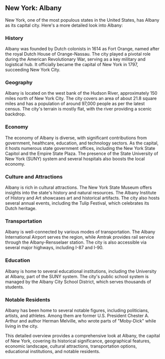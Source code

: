 ## New York: Albany

New York, one of the most populous states in the United States, has Albany as its capital city. Here's a more detailed look into Albany:

### History
Albany was founded by Dutch colonists in 1614 as Fort Orange, named after the royal Dutch House of Orange-Nassau. The city played a pivotal role during the American Revolutionary War, serving as a key military and logistical hub. It officially became the capital of New York in 1797, succeeding New York City.

### Geography
Albany is located on the west bank of the Hudson River, approximately 150 miles north of New York City. The city covers an area of about 21.8 square miles and has a population of around 97,000 people as per the latest census. The city's terrain is mostly flat, with the river providing a scenic backdrop.

### Economy
The economy of Albany is diverse, with significant contributions from government, healthcare, education, and technology sectors. As the capital, it hosts numerous state government offices, including the New York State Capitol and the Empire State Plaza. The presence of the State University of New York (SUNY) system and several hospitals also boosts the local economy.

### Culture and Attractions
Albany is rich in cultural attractions. The New York State Museum offers insights into the state's history and natural resources. The Albany Institute of History and Art showcases art and historical artifacts. The city also hosts several annual events, including the Tulip Festival, which celebrates its Dutch heritage.

### Transportation
Albany is well-connected by various modes of transportation. The Albany International Airport serves the region, while Amtrak provides rail service through the Albany-Rensselaer station. The city is also accessible via several major highways, including I-87 and I-90.

### Education
Albany is home to several educational institutions, including the University at Albany, part of the SUNY system. The city's public school system is managed by the Albany City School District, which serves thousands of students.

### Notable Residents
Albany has been home to several notable figures, including politicians, artists, and athletes. Among them are former U.S. President Chester A. Arthur and author Herman Melville, who wrote parts of "Moby-Dick" while living in the city.

This detailed overview provides a comprehensive look at Albany, the capital of New York, covering its historical significance, geographical features, economic landscape, cultural attractions, transportation options, educational institutions, and notable residents.

